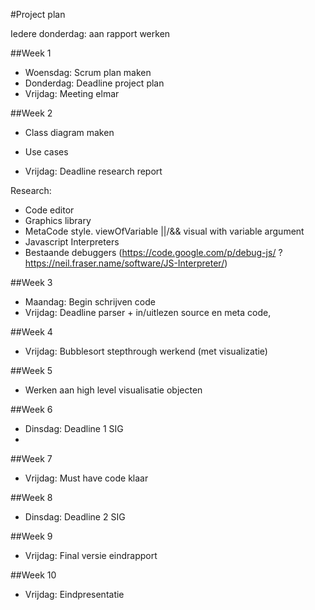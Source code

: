 #Project plan

Iedere donderdag: aan rapport werken

##Week 1
* Woensdag: Scrum plan maken
* Donderdag: Deadline project plan
* Vrijdag: Meeting elmar 

##Week 2
* Class diagram maken
* Use cases

* Vrijdag: Deadline research report

Research:
* Code editor
* Graphics library
* MetaCode style. viewOfVariable ||/&& visual with variable argument
* Javascript Interpreters
* Bestaande debuggers (https://code.google.com/p/debug-js/ ? https://neil.fraser.name/software/JS-Interpreter/)

##Week 3
* Maandag: Begin schrijven code
* Vrijdag: Deadline parser + in/uitlezen source en meta code, 

##Week 4
* Vrijdag: Bubblesort stepthrough werkend (met visualizatie) 

##Week 5
* Werken aan high level visualisatie objecten

##Week 6
* Dinsdag: Deadline 1 SIG
* 

##Week 7
* Vrijdag: Must have code klaar

##Week 8
* Dinsdag: Deadline 2 SIG

##Week 9
* Vrijdag: Final versie eindrapport

##Week 10 
* Vrijdag: Eindpresentatie
